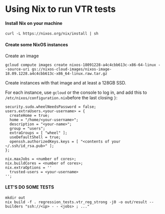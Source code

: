 Using Nix to run VTR tests
==========================

#### Install Nix on your machine

`curl -L https://nixos.org/nix/install | sh`

#### Create some NixOS instances

Create an image

```shell
gcloud compute images create nixos-18091228-a4c4cbb613c-x86-64-linux --source-uri gs://nixos-cloud-images/nixos-image-18.09.1228.a4c4cbb613c-x86_64-linux.raw.tar.gz
```

Create instances with that image and at least a 128GB SSD.

For each instance, use `gcloud` or the console to log in, and add this to `/etc/nixos/configuration.nix`before the last closing `}`:

```
security.sudo.wheelNeedsPassword = false;
users.extraUsers.<your-username> = {
  createHome = true;
  home = "/home/<your-username>";
  description = "<your-name>";
  group = "users"; 
  extraGroups = [ "wheel" ];
  useDefaultShell = true;
  openssh.authorizedKeys.keys = [ "<contents of your ~/.ssh/id_rsa.pub>" ];
};

nix.maxJobs = <number of cores>;
nix.buildCores = <number of cores>;
nix.extraOptions = ''
  trusted-users = <your-username>
'';
```

#### LET'S DO SOME TESTS

```shell
mkdir out
nix build -f . regression_tests.vtr_reg_strong -j0 -o out/result --builders "ssh://<ip> - - <jobs> ; ..."
```

